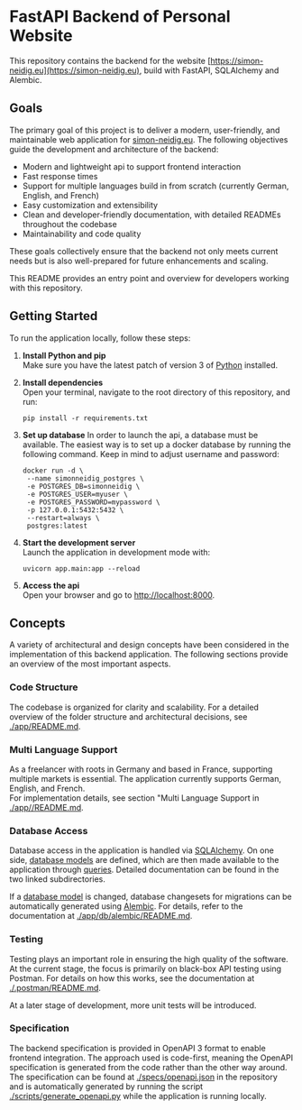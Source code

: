 # FastAPI Backend of Personal Website

This repository contains the backend for the website [https://simon-neidig.eu](https://simon-neidig.eu), build with FastAPI, SQLAlchemy and Alembic.

## Goals

The primary goal of this project is to deliver a modern, user-friendly, and maintainable web application for [simon-neidig.eu](https://simon-neidig.eu). The following objectives guide the development and architecture of the backend:

- Modern and lightweight api to support frontend interaction
- Fast response times
- Support for multiple languages build in from scratch (currently German, English, and French)
- Easy customization and extensibility
- Clean and developer-friendly documentation, with detailed READMEs throughout the codebase
- Maintainability and code quality

These goals collectively ensure that the backend not only meets current needs but is also well-prepared for future enhancements and scaling.

This README provides an entry point and overview for developers working with this repository.

## Getting Started

To run the application locally, follow these steps:

1. **Install Python and pip**  
   Make sure you have the latest patch of version 3 of [Python](https://www.python.org/downloads/) installed.

2. **Install dependencies**  
   Open your terminal, navigate to the root directory of this repository, and run:
   ```
   pip install -r requirements.txt
   ```

3. **Set up database**
   In order to launch the api, a database must be available. The easiest way is to set up a docker database by running the following command. Keep in mind to adjust username and password:
   ```
   docker run -d \
    --name simonneidig_postgres \
    -e POSTGRES_DB=simonneidig \
    -e POSTGRES_USER=myuser \
    -e POSTGRES_PASSWORD=mypassword \
    -p 127.0.0.1:5432:5432 \
    --restart=always \
    postgres:latest
   ```

4. **Start the development server**  
   Launch the application in development mode with:
   ```
   uvicorn app.main:app --reload
   ```

5. **Access the api**  
   Open your browser and go to [http://localhost:8000](http://localhost:8000).

## Concepts

A variety of architectural and design concepts have been considered in the implementation of this backend application. The following sections provide an overview of the most important aspects.

### Code Structure

The codebase is organized for clarity and scalability. For a detailed overview of the folder structure and architectural decisions, see [./app/README.md](./app/README.md).

### Multi Language Support

As a freelancer with roots in Germany and based in France, supporting multiple markets is essential. The application currently supports German, English, and French.  
For implementation details, see section "Multi Language Support in [./app//README.md](./app/README.md).

### Database Access

Database access in the application is handled via [SQLAlchemy](https://www.sqlalchemy.org). On one side, [database models](./app/db/models) are defined, which are then made available to the application through [queries](./app/db/queries/). Detailed documentation can be found in the two linked subdirectories.

If a [database model](./app/db/models) is changed, database changesets for migrations can be automatically generated using [Alembic](https://alembic.sqlalchemy.org/en/latest/). For details, refer to the documentation at [./app/db/alembic/README.md](./app/db/alembic/README.md).


### Testing

Testing plays an important role in ensuring the high quality of the software. At the current stage, the focus is primarily on black-box API testing using Postman. For details on how this works, see the documentation at [./.postman/README.md](./.postman/README.md).

At a later stage of development, more unit tests will be introduced.


### Specification

The backend specification is provided in OpenAPI 3 format to enable frontend integration. The approach used is code-first, meaning the OpenAPI specification is generated from the code rather than the other way around.
The specification can be found at [./specs/openapi.json](./specs/openapi.json) in the repository and is automatically generated by running the script [./scripts/generate_openapi.py](./scripts/generate_openapi.py) while the application is running locally.